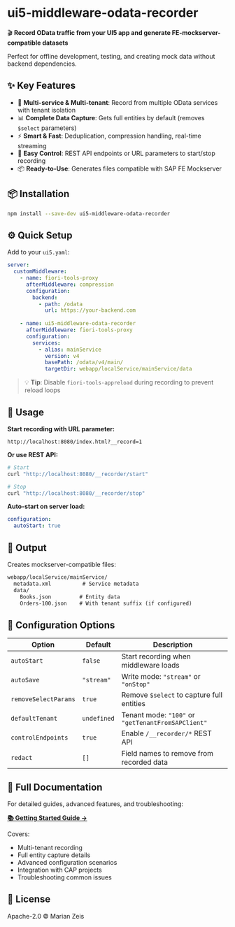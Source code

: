 # ui5-middleware-odata-recorder

🎬 **Record OData traffic from your UI5 app and generate FE-mockserver-compatible datasets**

Perfect for offline development, testing, and creating mock data without backend dependencies.

## ✨ Key Features

- 🔄 **Multi-service & Multi-tenant**: Record from multiple OData services with tenant isolation
- 📊 **Complete Data Capture**: Gets full entities by default (removes `$select` parameters)  
- ⚡ **Smart & Fast**: Deduplication, compression handling, real-time streaming
- 🔧 **Easy Control**: REST API endpoints or URL parameters to start/stop recording
- 📦 **Ready-to-Use**: Generates files compatible with SAP FE Mockserver

## 📦 Installation

```bash
npm install --save-dev ui5-middleware-odata-recorder
```

## ⚙️ Quick Setup

Add to your `ui5.yaml`:

```yaml
server:
  customMiddleware:
    - name: fiori-tools-proxy
      afterMiddleware: compression
      configuration:
        backend:
          - path: /odata
            url: https://your-backend.com
    
    - name: ui5-middleware-odata-recorder
      afterMiddleware: fiori-tools-proxy
      configuration:
        services:
          - alias: mainService
            version: v4
            basePath: /odata/v4/main/
            targetDir: webapp/localService/mainService/data
```

> 💡 **Tip**: Disable `fiori-tools-appreload` during recording to prevent reload loops

## 🚀 Usage

**Start recording with URL parameter:**

```url
http://localhost:8080/index.html?__record=1
```

**Or use REST API:**

```bash
# Start
curl "http://localhost:8080/__recorder/start"

# Stop  
curl "http://localhost:8080/__recorder/stop"
```

**Auto-start on server load:**

```yaml
configuration:
  autoStart: true
```

## 📂 Output

Creates mockserver-compatible files:

```txt
webapp/localService/mainService/
  metadata.xml          # Service metadata
  data/
    Books.json         # Entity data  
    Orders-100.json    # With tenant suffix (if configured)
```

## 🔧 Configuration Options

| Option | Default | Description |
|--------|---------|-------------|
| `autoStart` | `false` | Start recording when middleware loads |
| `autoSave` | `"stream"` | Write mode: `"stream"` or `"onStop"` |
| `removeSelectParams` | `true` | Remove `$select` to capture full entities |
| `defaultTenant` | `undefined` | Tenant mode: `"100"` or `"getTenantFromSAPClient"` |
| `controlEndpoints` | `true` | Enable `/__recorder/*` REST API |
| `redact` | `[]` | Field names to remove from recorded data |

## 📖 Full Documentation

For detailed guides, advanced features, and troubleshooting:

**[📚 Getting Started Guide →](docs/GETTING_STARTED.md)**

Covers:

- Multi-tenant recording
- Full entity capture details  
- Advanced configuration scenarios
- Integration with CAP projects
- Troubleshooting common issues

## 📄 License

Apache-2.0 © Marian Zeis